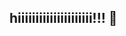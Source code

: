 ## hiiiiiiiiiiiiiiiiiiiii!!! 👋

<!--
**dustiboots/dustiboots** is a ✨ _special_ ✨ repository because its `README.md` (this file) appears on your GitHub profile.

Here are some ideas to get you started:

- 🔭 I’m currently working on remembering to engage in self-care.
- 🌱 I’m currently learning HTML5, CSS, SEO, Digital Marketing, Social Media Marketing, digital accessibility, and loving boundaried interdependence.
- 👯 let's collaborate and build community!
- 🤔 I’m looking for help with creating our collective future where we all can thrive.
- 💬 Ask me about my Raven.
- 📫 How to reach me: @dusti.boots on IG and TikTok
- 😄 Pronouns: the/them/theirs
- ⚡ Fun fact: i met Dolly Parton, fell into the abbyss of her cleavage and emerged reborn.
-->
